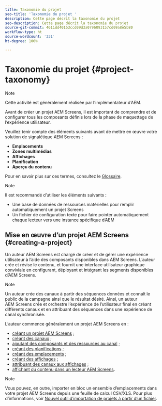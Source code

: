 ```yaml
---
title: Taxonomie du projet
seo-title: 'Taxonomie du projet '
description: Cette page décrit la taxonomie du projet
seo-description: Cette page décrit la taxonomie du projet
source-git-commit: 4611dd40153ccd09d3a0796093157cd09a8e5b80
workflow-type: ht
source-wordcount: '331'
ht-degree: 100%

---
```



# Taxonomie du projet {#project-taxonomy}

>[!NOTE]
>
>Cette activité est généralement réalisée par l’implémentateur d’AEM.

Avant de créer un projet AEM Screens, il est important de comprendre et de configurer tous les composants définis lors de la phase de maquettage de l’expérience utilisateur.

Veuillez tenir compte des éléments suivants avant de mettre en œuvre votre solution de signalétique AEM Screens :

* **Emplacements**
* **Zones multimédias**
* **Affichages**
* **Planification**
* **Aperçu du contenu**

Pour en savoir plus sur ces termes, consultez le [Glossaire](https://helpx.adobe.com/fr/experience-manager/6-5/screens/using/screens-glossary.html).

>[!NOTE]
>
>Il est recommandé d’utiliser les éléments suivants :
>
>* Une base de données de ressources matérielles pour remplir automatiquement un projet Screens
>* Un fichier de configuration texte pour faire pointer automatiquement chaque lecteur vers une instance spécifique d’AEM


## Mise en œuvre d’un projet AEM Screens {#creating-a-project}

Un auteur AEM Screens est chargé de créer et de gérer une expérience utilisateur à l’aide des composants disponibles dans AEM Screens. L’auteur crée et révise le contenu, et fournit une interface utilisateur graphique conviviale en configurant, déployant et intégrant les segments disponibles d’AEM Screens.

>[!NOTE]
>
>Un auteur crée des canaux à partir des séquences données et connaît le public de la campagne ainsi que le résultat désiré. Ainsi, un auteur AEM Screens crée et orchestre l’expérience de l’utilisateur final en créant différents canaux et en attribuant des séquences dans une expérience de canal synchronisée.

L’auteur commence généralement un projet AEM Screens en :

* [créant un projet AEM Screens](https://helpx.adobe.com/fr/experience-manager/6-5/screens/using/creating-a-screens-project.html) ;
* [créant des canaux](https://helpx.adobe.com/fr/experience-manager/6-5/screens/using/managing-channels.html) ;
* [ajoutant des composants et des ressources au canal](https://helpx.adobe.com/fr/experience-manager/6-5/screens/using/adding-components-to-a-channel.html) ;
* [créant des planifications](https://helpx.adobe.com/fr/experience-manager/6-5/screens/using/managing-schedules.html) ;
* [créant des emplacements](https://helpx.adobe.com/fr/experience-manager/6-5/screens/using/managing-locations.html) ;
* [créant des affichages](https://helpx.adobe.com/fr/experience-manager/6-5/screens/using/managing-displays.html) ;
* [attribuant des canaux aux affichages](https://helpx.adobe.com/fr/experience-manager/6-5/screens/using/channel-assignment.html) ;
* [affichant du contenu dans un lecteur AEM Screens](https://helpx.adobe.com/fr/experience-manager/6-5/screens/using/working-with-screens-player.html).

>[!NOTE]
>Vous pouvez, en outre, importer en bloc un ensemble d’emplacements dans votre projet AEM Screens depuis une feuille de calcul CSV/XLS. Pour plus d’informations, voir [Nouvel outil d’importation de projets à partir d’un fichier](https://helpx.adobe.com/fr/experience-manager/6-5/screens/using/project-importer.html).
